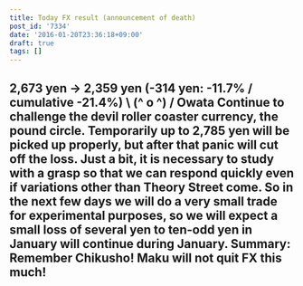 ```yaml
---
title: Today FX result (announcement of death)
post_id: '7334'
date: '2016-01-20T23:36:18+09:00'
draft: true
tags: []
---
```


## 2,673 yen → 2,359 yen (-314 yen: -11.7% / cumulative -21.4%) **\ (^ o ^) / Owata Continue to challenge the devil roller coaster currency, the pound circle. Temporarily up to 2,785 yen will be picked up properly, but after that panic will cut off the loss. Just a bit, it is necessary to study with a grasp so that we can respond quickly even if variations other than Theory Street come. So in the next few days we will do a very small trade for experimental purposes, so we will expect a small loss of several yen to ten-odd yen in January will continue during January. Summary:** Remember Chikusho! Maku will not quit FX this much!
